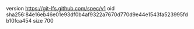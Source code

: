 version https://git-lfs.github.com/spec/v1
oid sha256:84e16eb46e01e93df0b4af9322a7670d770d9e44e1543fa523995fdb10fca454
size 700
